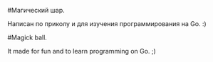 #Магический шар.

Написан по приколу и для изучения программирования на Go. :)

#Magick ball.

It made for fun and to learn programming on Go. ;)
